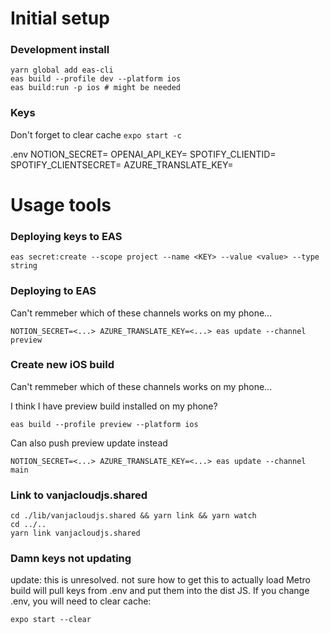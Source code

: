 # Initial setup

### Development install

```shell
yarn global add eas-cli
eas build --profile dev --platform ios
eas build:run -p ios # might be needed
```
### Keys

Don't forget to clear cache ``expo start -c``

.env
NOTION_SECRET=
OPENAI_API_KEY=
SPOTIFY_CLIENTID=
SPOTIFY_CLIENTSECRET=
AZURE_TRANSLATE_KEY=

# Usage tools

### Deploying keys to EAS

```
eas secret:create --scope project --name <KEY> --value <value> --type string
```

### Deploying to EAS

Can't remmeber which of these channels works on my phone...

```
NOTION_SECRET=<...> AZURE_TRANSLATE_KEY=<...> eas update --channel preview
```

### Create new iOS build

Can't remmeber which of these channels works on my phone...

I think I have preview build installed on my phone?

```
eas build --profile preview --platform ios
```

Can also push preview update instead
```shell
NOTION_SECRET=<...> AZURE_TRANSLATE_KEY=<...> eas update --channel main
```

### Link to vanjacloudjs.shared

```shell
cd ./lib/vanjacloudjs.shared && yarn link && yarn watch
cd ../..
yarn link vanjacloudjs.shared
```

### Damn keys not updating

update: this is unresolved. not sure how to get this to actually load
Metro build will pull keys from .env and put them into the dist JS. If you change .env, you will need to clear cache:
```shell
expo start --clear
```